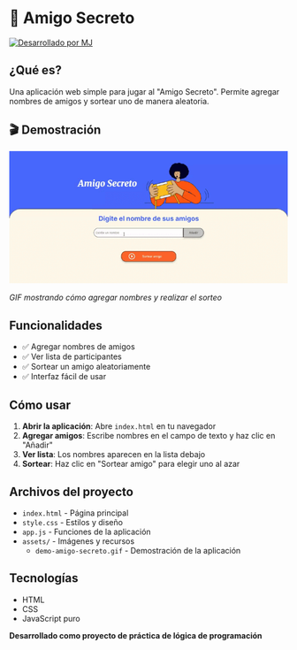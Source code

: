 # 🎁 Amigo Secreto

[![Desarrollado por MJ](https://img.shields.io/badge/Desarrollado%20por-MJ-blue?style=for-the-badge&logo=javascript)](https://github.com/tu-usuario)

## ¿Qué es?

Una aplicación web simple para jugar al "Amigo Secreto". Permite agregar nombres de amigos y sortear uno de manera aleatoria.

## 🎬 Demostración

![Demo Amigo Secreto](assets/demo-amigo-secreto.gif)

*GIF mostrando cómo agregar nombres y realizar el sorteo*

## Funcionalidades

- ✅ Agregar nombres de amigos
- ✅ Ver lista de participantes
- ✅ Sortear un amigo aleatoriamente
- ✅ Interfaz fácil de usar

## Cómo usar

1. **Abrir la aplicación**: Abre `index.html` en tu navegador
2. **Agregar amigos**: Escribe nombres en el campo de texto y haz clic en "Añadir"
3. **Ver lista**: Los nombres aparecen en la lista debajo
4. **Sortear**: Haz clic en "Sortear amigo" para elegir uno al azar

## Archivos del proyecto

- `index.html` - Página principal
- `style.css` - Estilos y diseño
- `app.js` - Funciones de la aplicación
- `assets/` - Imágenes y recursos
  - `demo-amigo-secreto.gif` - Demostración de la aplicación

## Tecnologías

- HTML
- CSS
- JavaScript puro


**Desarrollado como proyecto de práctica de lógica de programación**
